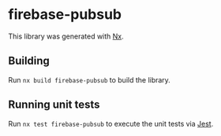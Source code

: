 # firebase-pubsub

This library was generated with [Nx](https://nx.dev).

## Building

Run `nx build firebase-pubsub` to build the library.

## Running unit tests

Run `nx test firebase-pubsub` to execute the unit tests via [Jest](https://jestjs.io).
